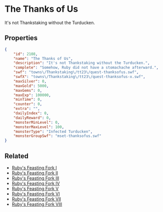 # The Thanks of Us

It's not Thankstaking without the Turducken.

## Properties

```json
{
    "id": 2108,
    "name": "The Thanks of Us",
    "description": "It's not Thankstaking without the Turducken.",
    "complete": "Somehow, Ruby did not have a stomachache afterward.",
    "swf": "towns\/Thankstaking\/tt23\/quest-thanksofus.swf",
    "swfX": "towns\/Thankstaking\/tt23\/quest-thanksofus-x.swf",
    "maxSilver": 0,
    "maxGold": 5000,
    "maxGems": 0,
    "maxExp": 100000,
    "minTime": 0,
    "counter": 0,
    "extra": "",
    "dailyIndex": 0,
    "dailyReward": 0,
    "monsterMinLevel": 0,
    "monsterMaxLevel": 100,
    "monsterType": "Infected Turducken",
    "monsterGroupSwf": "mset-thanksofus.swf"
}
```

## Related

- [Ruby's Feasting Fork I](../items/21759-ruby-s-feasting-fork-i.md)
- [Ruby's Feasting Fork II](../items/21760-ruby-s-feasting-fork-ii.md)
- [Ruby's Feasting Fork III](../items/21761-ruby-s-feasting-fork-iii.md)
- [Ruby's Feasting Fork IV](../items/21762-ruby-s-feasting-fork-iv.md)
- [Ruby's Feasting Fork V](../items/21763-ruby-s-feasting-fork-v.md)
- [Ruby's Feasting Fork VI](../items/21764-ruby-s-feasting-fork-vi.md)
- [Ruby's Feasting Fork VII](../items/21765-ruby-s-feasting-fork-vii.md)
- [Ruby's Feasting Fork VIII](../items/21766-ruby-s-feasting-fork-viii.md)


